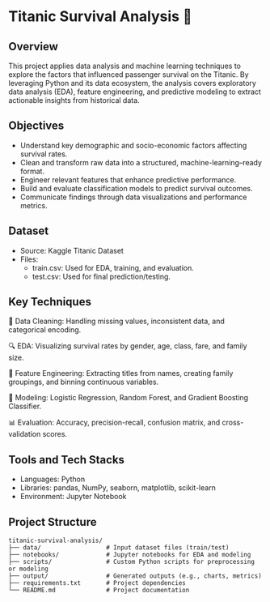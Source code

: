 # Titanic Survival Analysis 🚢

## Overview
This project applies data analysis and machine learning techniques to explore the factors that influenced passenger survival on the Titanic. By leveraging Python and its data ecosystem, the analysis covers exploratory data analysis (EDA), feature engineering, and predictive modeling to extract actionable insights from historical data.

## Objectives
- Understand key demographic and socio-economic factors affecting survival rates.
- Clean and transform raw data into a structured, machine-learning–ready format.
- Engineer relevant features that enhance predictive performance.
- Build and evaluate classification models to predict survival outcomes.
- Communicate findings through data visualizations and performance metrics.

## Dataset
- Source: Kaggle Titanic Dataset
- Files:
  - train.csv: Used for EDA, training, and evaluation.
  - test.csv: Used for final prediction/testing.

## Key Techniques
🧹 Data Cleaning: Handling missing values, inconsistent data, and categorical encoding.

🔍 EDA: Visualizing survival rates by gender, age, class, fare, and family size.

🧠 Feature Engineering: Extracting titles from names, creating family groupings, and binning continuous variables.

🤖 Modeling: Logistic Regression, Random Forest, and Gradient Boosting Classifier.

📊 Evaluation: Accuracy, precision-recall, confusion matrix, and cross-validation scores.

## Tools and Tech Stacks
- Languages: Python
- Libraries: pandas, NumPy, seaborn, matplotlib, scikit-learn
- Environment: Jupyter Notebook

## Project Structure
```
titanic-survival-analysis/
├── data/                  # Input dataset files (train/test)
├── notebooks/             # Jupyter notebooks for EDA and modeling
├── scripts/               # Custom Python scripts for preprocessing or modeling
├── output/                # Generated outputs (e.g., charts, metrics)
├── requirements.txt       # Project dependencies
└── README.md              # Project documentation
```
